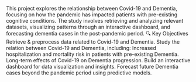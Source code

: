 This project explores the relationship between Covid-19 and Dementia, focusing on how the pandemic has impacted patients with pre-existing cognitive conditions. The study involves retrieving and analyzing relevant datasets, visualizing patterns through an interactive dashboard, and forecasting dementia cases in the post-pandemic period.
🔍 Key Objectives
Retrieve & preprocess data related to Covid-19 and Dementia.
Study the relation between Covid-19 and Dementia, including:
Increased hospitalization and mortality risk in patients with pre-existing Dementia.
Long-term effects of Covid-19 on Dementia progression.
Build an interactive dashboard for data visualization and insights.
Forecast future Dementia cases beyond the pandemic period using predictive models.
